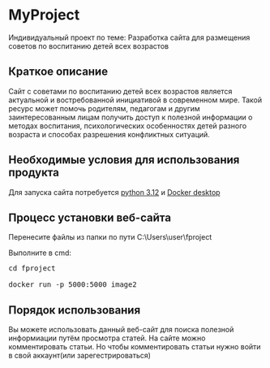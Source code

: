 # MyProject
 Индивидуальный проект по теме: Разработка сайта для размещения советов по воспитанию детей всех возрастов

<h2>Краткое описание</h2>
 Cайт с советами по воспитанию детей всех возрастов является актуальной и востребованной инициативой в современном мире. Такой ресурс может помочь родителям, педагогам и другим заинтересованным лицам получить доступ к полезной информации о методах воспитания, психологических особенностях детей разного возраста и способах разрешения конфликтных ситуаций.

 <h2>Необходимые условия для использования продукта</h2>
 Для запуска сайта потребуется <a href="https://www.python.org/downloads/">python 3.12</a> и <a href="https://www.docker.com/products/docker-desktop/">Docker desktop</a>

<h2>Процесс установки веб-сайта</h2>
Перенесите файлы из папки по пути C:\Users\user\fproject

Выполните в cmd:
<pre>cd fproject

docker run -p 5000:5000 image2</pre>

<h2>Порядок использования</h2>
Вы можете использовать данный веб-сайт для поиска полезной информиации путём просмотра статей.
На сайте можно комментировать статьи. Но чтобы комментировать статьи нужно войти в свой аккаунт(или зарегестрироваться)